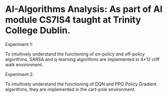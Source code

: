 # AI-Algorithms Analysis: As part of AI module CS7IS4 taught at Trinity College Dublin.

Experiment 1:

To intuitively understand the functioning of on-policy and off-policy algorithms, SARSA and q-learning algorithms are implemented in 4*12 cliff walk environment.

Experiment 2:

To intuitively understand the functioning of DQN and PPO Policy Gradient algorithms, they are implemented in the cart-pole environment.
